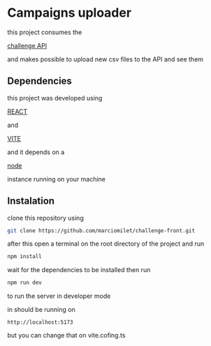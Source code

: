 # Campaigns uploader

this project consumes the

[challenge API](https://github.com/marciomilet/challenge)

and makes possible to upload new csv files to the API and see them

## Dependencies

this project was developed using

[REACT](https://react.dev)

and

[VITE](https://vite.dev)

and it depends on a

[node](https://www.nodejs.tech/pt-br/download)

 instance running on your machine

## Instalation

  clone this repository using

 ```bash
 git clone https://github.com/marciomilet/challenge-front.git
 ```

after this open a terminal on the root directory of the project
and run

```bash
npm install
```

wait for the dependencies to be installed then run

```bash
npm run dev
```

to run the server in developer mode

in should be running on

`http://localhost:5173`

but you can change that on vite.cofing.ts
